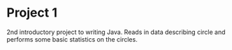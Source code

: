 Project 1
============
2nd introductory project to writing Java. Reads in data describing circle and performs some basic statistics on the circles.